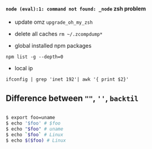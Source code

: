 #### `node (eval):1: command not found: _node` zsh problem

- update omz `upgrade_oh_my_zsh`
- delete all caches `rm ~/.zcompdump*`

- global installed npm packages

```
npm list -g --depth=0

```

- local ip

```
ifconfig | grep 'inet 192'| awk '{ print $2}'
```

## Difference between `""`, `''`, `backtil`

```bash

$ export foo=uname
$ echo '$foo' # $foo
$ echo "$foo" # uname
$ echo `$foo` # Linux
$ echo $($foo) # Linux

```

